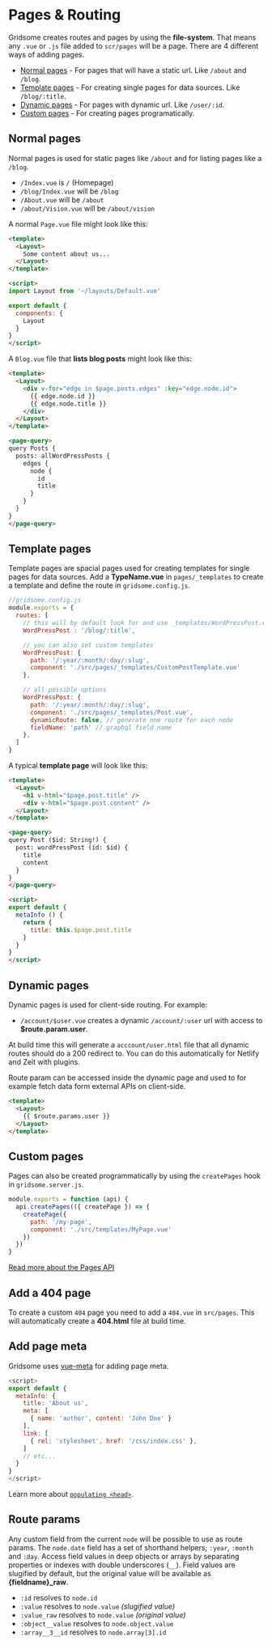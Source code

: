 # Pages & Routing
Gridsome creates routes and pages by using the **file-system**. That means any `.vue` or `.js` file added to `scr/pages` will be a page. There are 4 different ways of adding pages.

- [Normal pages](#normal-pages) - For pages that will have a static url. Like `/about` and `/blog`.
- [Template pages](#template-pages) - For creating single pages for data sources. Like `/blog/:title`.
- [Dynamic pages](#dynamic-pages) - For pages with dynamic url. Like `/user/:id`.
- [Custom pages](#custom-pages) - For creating pages programatically.

## Normal pages
Normal pages is used for static pages like `/about` and for listing pages like a `/blog`.

- `/Index.vue` is `/` (Homepage)
- `/blog/Index.vue` will be `/blog`
- `/About.vue` will be `/about`
- `/about/Vision.vue` will be `/about/vision`

A normal `Page.vue` file might look like this:

```html
<template>
  <Layout>
    Some content about us...
  </Layout>
</template>

<script>
import Layout from '~/layouts/Default.vue'

export default {
  components: {
    Layout
  }
}
</script>
```

A `Blog.vue` file that **lists blog posts** might look like this:

```html
<template>
  <Layout>
    <div v-for="edge in $page.posts.edges" :key="edge.node.id">
      {{ edge.node.id }}
      {{ edge.node.title }}
    </div>    
  </Layout>
</template>

<page-query>
query Posts {
  posts: allWordPressPosts {
    edges {
      node { 
        id
        title
      }
    }
  }
}
</page-query>
```

## Template pages

Template pages are spacial pages used for creating templates for single pages for data sources.
Add a **TypeName.vue** in `pages/_templates` to create a template and define the route in `gridsome.config.js`.

```js
//gridsome.config.js
module.exports = {
  routes: [
    // this will by default look for and use _templates/WordPressPost.vue
    WordPressPost : '/blog/:title',

    // you can also set custom templates
    WordPressPost: {
      path: '/:year/:month/:day/:slug',
      component: './src/pages/_templates/CustomPostTemplate.vue'
    },

    // all possible options
    WordPressPost: {
      path: '/:year/:month/:day/:slug',
      component: './src/pages/_templates/Post.vue',
      dynamicRoute: false, // generate one route for each node
      fieldName: 'path' // graphql field name
    },
  ]
}
``` 

A typical **template page** will look like this:

```html
<template>
  <Layout>
    <h1 v-html="$page.post.title" />
    <div v-html="$page.post.content" />
  </Layout>
</template>

<page-query>
query Post ($id: String!) {
  post: wordPressPost (id: $id) {
    title
    content
  }
}
</page-query>

<script>
export default {
  metaInfo () {
    return {
      title: this.$page.post.title
    }
  }
}
</script>
```

## Dynamic pages
Dynamic pages is used for client-side routing. For example:

- `/account/$user.vue` creates a dynamic `/account/:user` url with access to **$route.param.user**.

At build time this will generate a `acccount/user.html` file that all dynamic routes should do a 200 redirect to. You can do this automatically for Netlify and Zeit with plugins.

Route param can be accessed inside the dynamic page and used to for example fetch data form external APIs on client-side.
```html
<template>
  <Layout>
    {{ $route.params.user }}
  </Layout>
</template>

```

## Custom pages

Pages can also be created programmatically by using the `createPages` hook in `gridsome.server.js`.

```js
module.exports = function (api) {
  api.createPages(({ createPage }) => {
    createPage({
      path: '/my-page',
      component: './src/templates/MyPage.vue'
    })
  })
}
```
[Read more about the Pages API](/docs/pages-api)


## Add a 404 page
To create a custom `404` page you need to add a `404.vue` in `src/pages`. This will automatically create a **404.html** file at build time.


## Add page meta
Gridsome uses [vue-meta](https://github.com/nuxt/vue-meta) for adding page meta.

```js
<script>
export default {
  metaInfo: {
    title: 'About us',
    meta: [
      { name: 'author', content: 'John Doe' }
    ],
    link: [
      { rel: 'stylesheet', href: '/css/index.css' },
    ]
    // etc...
  }
}
</script>
```

Learn more about [`populating <head>`](/docs/head).


## Route params
Any custom field from the current `node` will be possible to use as route params. The `node.date` field has a set of shorthand helpers; `:year`, `:month` and `:day`. Access field values in deep objects or arrays by separating properties or indexes with double underscores (`__`). Field values are slugified by default, but the original value will be available as **{fieldname}_raw**.

- `:id` resolves to `node.id`
- `:value` resolves to `node.value` *(slugified value)*
- `:value_raw` resolves to `node.value` *(original value)*
- `:object__value` resolves to `node.object.value`
- `:array__3__id` resolves to `node.array[3].id`

